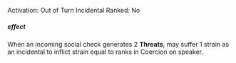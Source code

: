 Activation: Out of Turn Incidental
Ranked: No
##### effect
When an incoming social check generates
2 **Threats**, may suffer 1 strain as an
incidental to inflict strain equal to ranks in
Coercion on speaker.